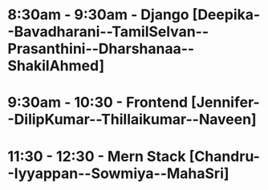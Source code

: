 # 8:30am - 9:30am - Django [Deepika--Bavadharani--TamilSelvan--Prasanthini--Dharshanaa--ShakilAhmed]

# 9:30am - 10:30 - Frontend [Jennifer--DilipKumar--Thillaikumar--Naveen]

# 11:30 - 12:30 - Mern Stack [Chandru--Iyyappan--Sowmiya--MahaSri]